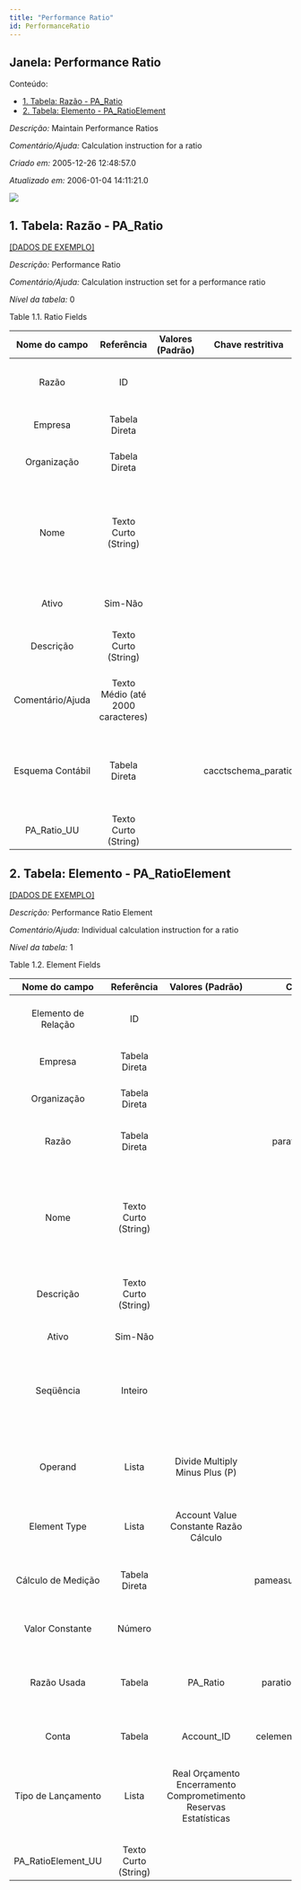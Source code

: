 ```yaml
---
title: "Performance Ratio"
id: PerformanceRatio
---
```

<div id="d173233e1" class="section chapter">

<div class="titlepage">

<div>

<div>

## Janela: Performance Ratio

</div>

</div>

</div>

<div class="toc">

<div class="toc-title">

Conteúdo:

</div>

  - <span class="section">[1. Tabela: Razão -
    PA\_Ratio](#d173233e23)</span>
  - <span class="section">[2. Tabela: Elemento -
    PA\_RatioElement](#d173233e194)</span>

</div>

<span class="emphasis">*Descrição:* </span> Maintain Performance Ratios

<span class="emphasis">*Comentário/Ajuda:* </span>Calculation
instruction for a ratio

<span class="emphasis"> *Criado em:* </span>2005-12-26 12:48:57.0

<span class="emphasis">*Atualizado em:* </span>2006-01-04 14:11:21.0

![](/img/manual/PerformanceRatio.png)

<div id="d173233e23" class="section section">

<div class="titlepage">

<div>

<div>

## 1. Tabela: Razão - PA\_Ratio

</div>

</div>

</div>

[\[DADOS DE EXEMPLO\]](data/PA_Ratio_data)

<span class="emphasis">*Descrição:*</span> Performance Ratio

<span class="emphasis">*Comentário/Ajuda:* </span> Calculation
instruction set for a performance ratio

<span class="emphasis">*Nível da tabela:* </span>0

</div>

<div id="d173233e40" class="table">

<div class="table-title">

Table 1.1. Ratio
Fields

</div>

<div class="table-contents">

|  Nome do campo   |            Referência             | Valores (Padrão) |   Chave restritiva   |        Regra de validação         |                Descrição                 |                                                               Comentário/Ajuda                                                               |
| :--------------: | :-------------------------------: | :--------------: | :------------------: | :-------------------------------: | :--------------------------------------: | :------------------------------------------------------------------------------------------------------------------------------------------: |
|      Razão       |                ID                 |                  |                      |                                   |            Performance Ratio             |                                             Calculation instruction set for a performance ratio                                              |
|     Empresa      |           Tabela Direta           |                  |                      | AD\_Client.AD\_Client\_ID \< \> 0 |    (semelhante ao primeiro relatório)    |                                                             (ver o mesmo acima)                                                              |
|   Organização    |           Tabela Direta           |                  |                      |                                   |    (semelhante ao primeiro relatório)    |                                                             (ver o mesmo acima)                                                              |
|       Nome       |       Texto Curto (String)        |                  |                      |                                   |  Alphanumeric identifier of the entity   | The name of an entity (record) is used as an default search option in addition to the search key. The name is up to 60 characters in length. |
|      Ativo       |              Sim-Não              |                  |                      |                                   |    (semelhante ao primeiro relatório)    |                                                             (ver o mesmo acima)                                                              |
|    Descrição     |       Texto Curto (String)        |                  |                      |                                   | Optional short description of the record |                                                 A description is limited to 255 characters.                                                  |
| Comentário/Ajuda | Texto Médio (até 2000 caracteres) |                  |                      |                                   |             Comment or Hint              |                                 The Help field contains a hint, comment or help about the use of this item.                                  |
| Esquema Contábil |           Tabela Direta           |                  | cacctschema\_paratio |                                   |           Rules for accounting           |                   An Accounting Schema defines the rules used in accounting such as costing method, currency and calendar                    |
|  PA\_Ratio\_UU   |       Texto Curto (String)        |                  |                      |                                   |                                          |                                                                                                                                              |

</div>

</div>

  

<div id="d173233e194" class="section section">

<div class="titlepage">

<div>

<div>

## 2. Tabela: Elemento - PA\_RatioElement

</div>

</div>

</div>

[\[DADOS DE EXEMPLO\]](data/PA_RatioElement_data)

<span class="emphasis">*Descrição:*</span> Performance Ratio Element

<span class="emphasis">*Comentário/Ajuda:* </span> Individual
calculation instruction for a ratio

<span class="emphasis">*Nível da tabela:* </span>1

</div>

<div id="d173233e211" class="table">

<div class="table-title">

Table 1.2. Element
Fields

</div>

<div class="table-contents">

|    Nome do campo     |      Referência      |                         Valores (Padrão)                          |       Chave restritiva        |        Regra de validação         |                       Descrição                       |                                                               Comentário/Ajuda                                                               |
| :------------------: | :------------------: | :---------------------------------------------------------------: | :---------------------------: | :-------------------------------: | :---------------------------------------------------: | :------------------------------------------------------------------------------------------------------------------------------------------: |
| Elemento de Relação  |          ID          |                                                                   |                               |                                   |               Performance Ratio Element               |                                                Individual calculation instruction for a ratio                                                |
|       Empresa        |    Tabela Direta     |                                                                   |                               | AD\_Client.AD\_Client\_ID \< \> 0 |          (semelhante ao primeiro relatório)           |                                                             (ver o mesmo acima)                                                              |
|     Organização      |    Tabela Direta     |                                                                   |                               |                                   |          (semelhante ao primeiro relatório)           |                                                             (ver o mesmo acima)                                                              |
|        Razão         |    Tabela Direta     |                                                                   |    paratio\_paratioelement    |                                   |                   Performance Ratio                   |                                             Calculation instruction set for a performance ratio                                              |
|         Nome         | Texto Curto (String) |                                                                   |                               |                                   |         Alphanumeric identifier of the entity         | The name of an entity (record) is used as an default search option in addition to the search key. The name is up to 60 characters in length. |
|      Descrição       | Texto Curto (String) |                                                                   |                               |                                   |       Optional short description of the record        |                                                 A description is limited to 255 characters.                                                  |
|        Ativo         |       Sim-Não        |                                                                   |                               |                                   |          (semelhante ao primeiro relatório)           |                                                             (ver o mesmo acima)                                                              |
|      Seqüência       |       Inteiro        |                                                                   |                               |                                   | Method of ordering records; lowest number comes first |                                                 The Sequence indicates the order of records                                                  |
|       Operand        |        Lista         |                  Divide Multiply Minus Plus (P)                   |                               |                                   |                     Ratio Operand                     |          Operand how data is calculated. If it is the first in the series, 'minus' will create a negative value, otherwise ignored.          |
|     Element Type     |        Lista         |               Account Value Constante Razão Cálculo               |                               |                                   |                  Ratio Element Type                   |                                                    Type of data used for the calculation                                                     |
|  Cálculo de Medição  |    Tabela Direta     |                                                                   | pameasurecalc\_paratioelement |                                   |     Calculation method for measuring performance      |                                    The Measure Calculation indicates the method of measuring performance.                                    |
|   Valor Constante    |        Número        |                                                                   |                               |                                   |                    Constant value                     |                                                                                                                                              |
|     Razão Usada      |        Tabela        |                             PA\_Ratio                             |  paratioused\_paratioelement  |                                   |                Performance Ratio Used                 |              Existing Performance Ratio to be used in the calculation. Make sure that the Ratio is not self-referencing (loop).              |
|        Conta         |        Tabela        |                            Account\_ID                            | celementvalue\_paratioelement |                                   |                     Account used                      |                                                          The (natural) account used                                                          |
|  Tipo de Lançamento  |        Lista         | Real Orçamento Encerramento Comprometimento Reservas Estatísticas |                               |                                   |     The type of posted amount for the transaction     |            The Posting Type indicates the type of amount (Actual, Budget, Reservation, Commitment, Statistical) the transaction.             |
| PA\_RatioElement\_UU | Texto Curto (String) |                                                                   |                               |                                   |                                                       |                                                                                                                                              |

</div>

</div>

  

</div>
